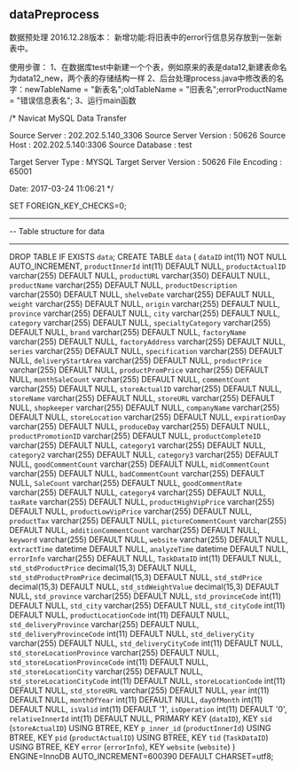 ## dataPreprocess

数据预处理
2016.12.28版本：
新增功能:将旧表中的error行信息另存放到一张新表中。

使用步骤：
1、在数据库test中新建一个个表，例如原来的表是data12,新建表命名为data12_new，两个表的存储结构一样
2、后台处理process.java中修改表的名字：newTableName = "新表名";oldTableName = "旧表名";errorProductName = "错误信息表名";
3、运行main函数

/*
Navicat MySQL Data Transfer

Source Server         : 202.202.5.140_3306
Source Server Version : 50626
Source Host           : 202.202.5.140:3306
Source Database       : test

Target Server Type    : MYSQL
Target Server Version : 50626
File Encoding         : 65001

Date: 2017-03-24 11:06:21
*/

SET FOREIGN_KEY_CHECKS=0;

-- ----------------------------
-- Table structure for data
-- ----------------------------
DROP TABLE IF EXISTS `data`;
CREATE TABLE `data` (
  `dataID` int(11) NOT NULL AUTO_INCREMENT,
  `productInnerId` int(11) DEFAULT NULL,
  `productActualID` varchar(255) DEFAULT NULL,
  `productURL` varchar(350) DEFAULT NULL,
  `productName` varchar(255) DEFAULT NULL,
  `productDescription` varchar(2550) DEFAULT NULL,
  `shelveDate` varchar(255) DEFAULT NULL,
  `weight` varchar(255) DEFAULT NULL,
  `origin` varchar(255) DEFAULT NULL,
  `province` varchar(255) DEFAULT NULL,
  `city` varchar(255) DEFAULT NULL,
  `category` varchar(255) DEFAULT NULL,
  `specialtyCategory` varchar(255) DEFAULT NULL,
  `brand` varchar(255) DEFAULT NULL,
  `factoryName` varchar(255) DEFAULT NULL,
  `factoryAddress` varchar(255) DEFAULT NULL,
  `series` varchar(255) DEFAULT NULL,
  `specification` varchar(255) DEFAULT NULL,
  `deliveryStartArea` varchar(255) DEFAULT NULL,
  `productPrice` varchar(255) DEFAULT NULL,
  `productPromPrice` varchar(255) DEFAULT NULL,
  `monthSaleCount` varchar(255) DEFAULT NULL,
  `commentCount` varchar(255) DEFAULT NULL,
  `storeActualID` varchar(255) DEFAULT NULL,
  `storeName` varchar(255) DEFAULT NULL,
  `storeURL` varchar(255) DEFAULT NULL,
  `shopkeeper` varchar(255) DEFAULT NULL,
  `companyName` varchar(255) DEFAULT NULL,
  `storeLocation` varchar(255) DEFAULT NULL,
  `expirationDay` varchar(255) DEFAULT NULL,
  `produceDay` varchar(255) DEFAULT NULL,
  `productPromotionID` varchar(255) DEFAULT NULL,
  `productCompleteID` varchar(255) DEFAULT NULL,
  `category1` varchar(255) DEFAULT NULL,
  `category2` varchar(255) DEFAULT NULL,
  `category3` varchar(255) DEFAULT NULL,
  `goodCommentCount` varchar(255) DEFAULT NULL,
  `midCommentCount` varchar(255) DEFAULT NULL,
  `badCommentCount` varchar(255) DEFAULT NULL,
  `SaleCount` varchar(255) DEFAULT NULL,
  `goodCommentRate` varchar(255) DEFAULT NULL,
  `category4` varchar(255) DEFAULT NULL,
  `taxRate` varchar(255) DEFAULT NULL,
  `productHighVipPrice` varchar(255) DEFAULT NULL,
  `productLowVipPrice` varchar(255) DEFAULT NULL,
  `productTax` varchar(255) DEFAULT NULL,
  `pictureCommentCount` varchar(255) DEFAULT NULL,
  `additionCommentCount` varchar(255) DEFAULT NULL,
  `keyword` varchar(255) DEFAULT NULL,
  `website` varchar(255) DEFAULT NULL,
  `extractTime` datetime DEFAULT NULL,
  `analyzeTime` datetime DEFAULT NULL,
  `errorInfo` varchar(255) DEFAULT NULL,
  `TaskDataID` int(11) DEFAULT NULL,
  `std_stdProductPrice` decimal(15,3) DEFAULT NULL,
  `std_stdProductPromPrice` decimal(15,3) DEFAULT NULL,
  `std_stdPrice` decimal(15,3) DEFAULT NULL,
  `std_stdWeightValue` decimal(15,3) DEFAULT NULL,
  `std_province` varchar(255) DEFAULT NULL,
  `std_provinceCode` int(11) DEFAULT NULL,
  `std_city` varchar(255) DEFAULT NULL,
  `std_cityCode` int(11) DEFAULT NULL,
  `productLocationCode` int(11) DEFAULT NULL,
  `std_deliveryProvince` varchar(255) DEFAULT NULL,
  `std_deliveryProvinceCode` int(11) DEFAULT NULL,
  `std_deliveryCity` varchar(255) DEFAULT NULL,
  `std_deliveryCityCode` int(11) DEFAULT NULL,
  `std_storeLocationProvince` varchar(255) DEFAULT NULL,
  `std_storeLocationProvinceCode` int(11) DEFAULT NULL,
  `std_storeLocationCity` varchar(255) DEFAULT NULL,
  `std_storeLocationCityCode` int(11) DEFAULT NULL,
  `storeLocationCode` int(11) DEFAULT NULL,
  `std_storeURL` varchar(255) DEFAULT NULL,
  `year` int(11) DEFAULT NULL,
  `monthOfYear` int(11) DEFAULT NULL,
  `dayOfMonth` int(11) DEFAULT NULL,
  `isValid` int(11) DEFAULT '1',
  `isOperation` int(11) DEFAULT '0',
  `relativeInnerId` int(11) DEFAULT NULL,
  PRIMARY KEY (`dataID`),
  KEY `sid` (`storeActualID`) USING BTREE,
  KEY `p_inner_id` (`productInnerId`) USING BTREE,
  KEY `pid` (`productActualID`) USING BTREE,
  KEY `tid` (`TaskDataID`) USING BTREE,
  KEY `error` (`errorInfo`),
  KEY `website` (`website`)
) ENGINE=InnoDB AUTO_INCREMENT=600390 DEFAULT CHARSET=utf8;

